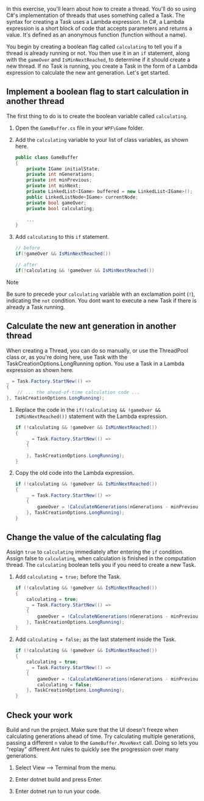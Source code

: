 In this exercise, you'll learn about how to create a thread. You'll do so using C#'s implementation of threads that uses something called a Task. The syntax for creating a Task uses a Lambda expression. In C#, a Lambda expression is a short block of code that accepts parameters and returns a value. It's defined as an anonymous function (function without a name).

You begin by creating a boolean flag called `calculating` to tell you if a thread is already running or not. You then use it in an `if` statement, along with the `gameOver` and `IsMinNextReached`, to determine if it should create a new thread. If no Task is running, you create a Task in the form of a Lambda expression to calculate the new ant generation. Let's get started.

## Implement a boolean flag to start calculation in another thread

The first thing to do is to create the boolean variable called `calculating`.

1. Open the `GameBuffer.cs` file in your `WPF\Game` folder.

1. Add the `calculating` variable to your list of class variables, as shown here.

    ```csharp
    public class GameBuffer
    {
        private IGame initialState;
        private int nGenerations;
        private int minPrevious;
        private int minNext;
        private LinkedList<IGame> buffered = new LinkedList<IGame>();
        public LinkedListNode<IGame> currentNode;
        private bool gameOver;
        private bool calculating;
    
        ...
    }
    ```

1. Add `calculating` to this `if` statement.

    ```csharp
    // before
    if(!gameOver && IsMinNextReached())
    
    // after
    if(!calculating && !gameOver && IsMinNextReached())
    ```

> [!NOTE]
> Be sure to precede your `calculating` variable with an exclamation point (`!`), indicating the `not` condition. You dont want to execute a new Task if there is already a Task running.

## Calculate the new ant generation in another thread

When creating a Thread, you can do so manually, or use the ThreadPool class or, as you're doing here, use Task with the TaskCreationOptions.LongRunning option. You use a Task in a Lambda expression as shown here.

```csharp
_ = Task.Factory.StartNew(() => 
{
    // ... the ahead-of-time calculation code ...
}, TaskCreationOptions.LongRunning);
```

1. Replace the code in the `if(!calculating && !gameOver && IsMinNextReached())` statement with the Lambda expression.

    ```csharp
    if (!calculating && !gameOver && IsMinNextReached())
    {
        _ = Task.Factory.StartNew(() =>
        {

        }, TaskCreationOptions.LongRunning);
    }
    ```

1. Copy the old code into the Lambda expression.

    ```csharp
    if (!calculating && !gameOver && IsMinNextReached())
    {
        _ = Task.Factory.StartNew(() =>
        {
            gameOver = !CalculateNGenerations(nGenerations - minPrevious - minNext);
        }, TaskCreationOptions.LongRunning);
    }
    ```

## Change the value of the calculating flag

Assign `true` to `calculating` immediately after entering the `if` condition. Assign false to `calculating`, when calculation is finished in the computation thread. The `calculating` boolean tells you if you need to create a new Task.

1. Add `calculating = true;` before the Task.

    ```csharp
    if (!calculating && !gameOver && IsMinNextReached())
    {
        calculating = true;
        _ = Task.Factory.StartNew(() =>
        {
            gameOver = !CalculateNGenerations(nGenerations - minPrevious - minNext);
        }, TaskCreationOptions.LongRunning);
    }
    ```

1. Add `calculating = false;` as the last statement inside the Task.

    ```csharp
    if (!calculating && !gameOver && IsMinNextReached())
    {
        calculating = true;
        _ = Task.Factory.StartNew(() =>
        {
            gameOver = !CalculateNGenerations(nGenerations - minPrevious - minNext);
            calculating = false;
        }, TaskCreationOptions.LongRunning);
    }
    ```

## Check your work

Build and run the project. Make sure that the UI doesn't freeze when calculating generations ahead of time. Try calculating multiple generations, passing a different `n` value to the `GameBuffer.MoveNext` call. Doing so lets you "replay" different Ant rules to quickly see the progression over many generations.

1. Select View --> Terminal from the menu.

1. Enter dotnet build and press Enter.

1. Enter dotnet run to run your code.